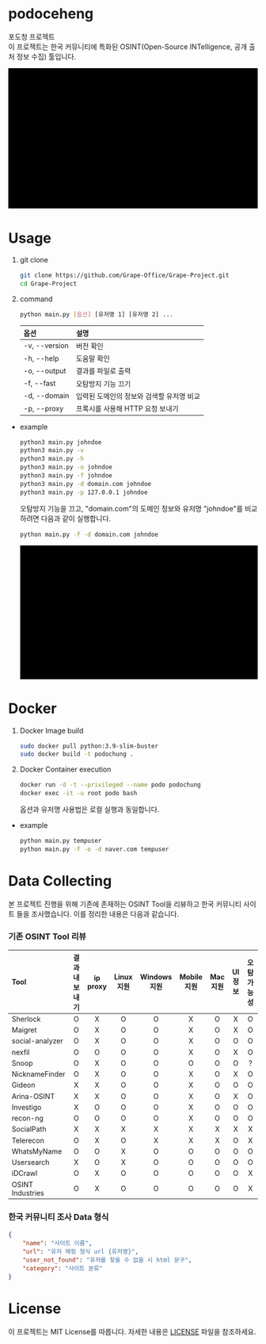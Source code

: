 # podoceheng
포도청 프로젝트   
이 프로젝트는 한국 커뮤니티에 특화된 OSINT(Open-Source INTelligence, 공개 출처 정보 수집) 툴입니다.

 ![mov](./mov_sample.gif)

# Usage
1. git clone
    ```bash
    git clone https://github.com/Grape-Office/Grape-Project.git
    cd Grape-Project
    ```
2. command
    ```bash
    python main.py [옵션] [유저명 1] [유저명 2] ...
    ```
    |옵션|설명|
    |:--|:--|
    |-v, --version|버전 확인|
    |-h, --help|도움말 확인|
    |-o, --output|결과를 파일로 출력|
    |-f, --fast|오탐방지 기능 끄기|
    |-d, --domain|입력된 도메인의 정보와 검색할 유저명 비교|
    |-p, --proxy|프록시를 사용해 HTTP 요청 보내기|

- example
    ```bash
    python3 main.py johndoe
    python3 main.py -v
    python3 main.py -h
    python3 main.py -o johndoe
    python3 main.py -f johndoe
    python3 main.py -d domain.com johndoe
    python3 main.py -p 127.0.0.1 johndoe
    ```

    오탐방지 기능을 끄고, "domain.com"의 도메인 정보와 유저명 "johndoe"를 비교하려면 다음과 같이 실행합니다.
    ```bash
    python main.py -f -d domain.com johndoe
    ```

    ![mov](./mov_sample.gif)

# Docker
1. Docker Image build
    ```bash
    sudo docker pull python:3.9-slim-buster
    sudo docker build -t podochung .
    ```
2. Docker Container execution
    ```bash
    docker run -d -t --privileged --name podo podochung
    docker exec -it -u root podo bash
    ```
    
    옵션과 유저명 사용법은 로컬 실행과 동일합니다.

- example
    ```bash
    python main.py tempuser
    python main.py -f -o -d naver.com tempuser
    ```

# Data Collecting
본 프로젝트 진행을 위해 기존에 존재하는 OSINT Tool을 리뷰하고 한국 커뮤니티 사이트 들을 조사했습니다. 이를 정리한 내용은 다음과 같습니다.

### 기존 OSINT Tool 리뷰
|Tool|결과 내보내기|ip proxy|Linux 지원|Windows 지원|Mobile 지원|Mac 지원|UI 정보|오탐 가능성|
|:--|:--:|:--:|:--:|:--:|:--:|:--:|:--:|:--:|
|Sherlock|O|X|O|O|X|O|X|O|
|Maigret|O|X|O|O|X|O|X|O|
|social-analyzer|O|X|O|O|X|O|O|O|
|nexfil|O|O|O|O|X|O|X|O|
|Snoop|O|X|O|O|O|O|O|?|
|NicknameFinder|O|X|O|O|X|O|X|O|
|Gideon|X|X|O|O|X|O|O|O|
|Arina-OSINT|X|X|O|O|X|O|X|O|
|Investigo|X|O|O|O|X|O|O|O|
|recon-ng|O|O|O|O|X|O|O|O|
|SocialPath|X|X|X|X|X|X|X|X|
|Telerecon|O|X|O|X|X|X|O|X|
|WhatsMyName|O|O|X|O|O|O|O|O|
|Usersearch|X|O|X|O|O|O|O|O|
|iDCrawl|O|X|O|O|O|O|O|X|
|OSINT Industries|O|X|O|O|O|O|O|X|

### 한국 커뮤니티 조사 Data 형식
```json
{
    "name": "사이트 이름",
    "url": "유저 매핑 형식 url {유저명}",
    "user_not_found": "유저를 찾을 수 없을 시 html 문구",
    "category": "사이트 분류"
}
```

# License
이 프로젝트는 MIT License를 따릅니다. 자세한 내용은 [LICENSE](LICENSE) 파일을 참조하세요.
